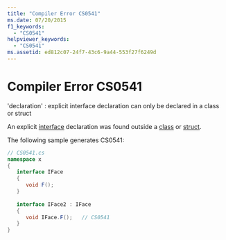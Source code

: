 ```yaml
---
title: "Compiler Error CS0541"
ms.date: 07/20/2015
f1_keywords: 
  - "CS0541"
helpviewer_keywords: 
  - "CS0541"
ms.assetid: ed812c07-24f7-43c6-9a44-553f27f6249d
---
```

# Compiler Error CS0541
'declaration' : explicit interface declaration can only be declared in a class or struct  
  
 An explicit [interface](../language-reference/keywords/interface.md) declaration was found outside a [class](../language-reference/keywords/class.md) or [struct](../language-reference/keywords/struct.md).  
  
 The following sample generates CS0541:  
  
```csharp  
// CS0541.cs  
namespace x  
{  
   interface IFace  
   {  
      void F();  
   }  
  
   interface IFace2 : IFace  
   {  
      void IFace.F();   // CS0541  
   }  
}  
```
